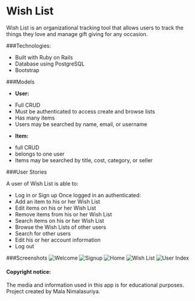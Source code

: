 # Wish List

Wish List is an organizational tracking tool that allows users to track the things they love and manage gift giving for any occasion.

###Technologies:
* Built with Ruby on Rails
* Database using PostgreSQL
* Bootstrap

###Models
* **User:**
 - Full CRUD
 - Must be authenticated to access create and browse lists
 - Has many items
 - Users may be searched by name, email, or username

* **Item:**
 - full CRUD
 - belongs to one user
 - Items may be searched by title, cost, category, or seller


###User Stories

A user of Wish List is able to:
  * Log in or Sign up
Once logged in an authenticated:
  * Add an item to his or her Wish List
  * Edit items on his or her Wish List
  * Remove items from his or her Wish List
  * Search items on his or her Wish List
  * Browse the Wish Lists of other users
  * Search for other users
  * Edit his or her account information
  * Log out

###Screenshots
![Welcome](http://imgur.com/fpXYWG2.png)
![Signup](http://imgur.com/ooGEKk3.png)
![Home](http://imgur.com/0nLJ8gl.png)
![Wish List](http://imgur.com/xGofMYe.png)
![User Index](http://imgur.com/A22AIkG.png)


#### Copyright notice:

The media and information used in this app is for educational purposes. Project created by Mala Nimalasuriya.
